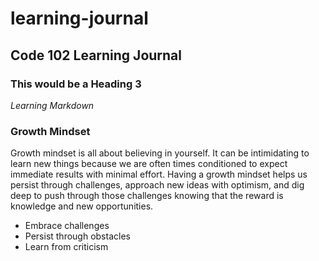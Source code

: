 # learning-journal
## Code 102 Learning Journal
### This would be a Heading 3 
*Learning Markdown*

### Growth Mindset

Growth mindset is all about believing in yourself. It can be intimidating to learn new things because we are often times conditioned to expect immediate results with minimal effort. Having a growth mindset helps us persist through challenges, approach new ideas with optimism, and dig deep to push through those challenges knowing that the reward is knowledge and new opportunities. 

- Embrace challenges
- Persist through obstacles
- Learn from criticism

